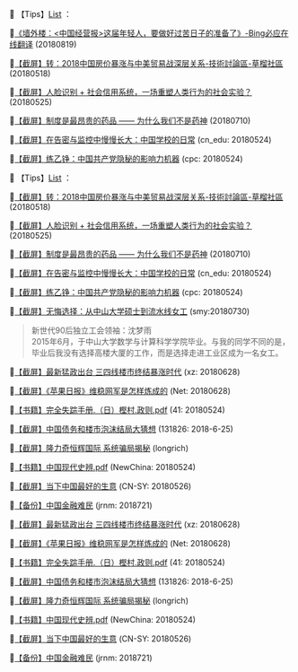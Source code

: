 📕 【Tips】[List](readme.md) ：

🔗[《墙外楼：<中国经营报>这届年轻人，要做好过苦日子的准备了》-Bing必应在线翻译](http://go.choong.net/s/2018819) (20180819)

🔗[【截屏】转：2018中国房价暴涨与中美贸易战深层关系-技術討論區-草榴社區](http://go.choong.net/s/20180518) (20180518)

🔗[【截屏】人脸识别 + 社会信用系统，一场重塑人类行为的社会实验？](http://go.choong.net/s/20180525) (20180525)

🔗[【截屏】制度是最昂贵的药品 —— 为什么我们不是药神](http://go.choong.net/s/20180710) (20180710)

🔗[【截屏】在告密与监控中慢慢长大：中国学校的日常](http://go.choong.net/s/cn_edu/) (cn_edu: 20180524)

🔗[【截屏】练乙铮：中国共产党隐秘的影响力机器](http://go.choong.net/s/cpc)  (cpc: 20180524)

📕 【Tips】[List](readme.md) ：

🔗[【截屏】转：2018中国房价暴涨与中美贸易战深层关系-技術討論區-草榴社區](http://go.choong.net/s/20180518) (20180518)

🔗[【截屏】人脸识别 + 社会信用系统，一场重塑人类行为的社会实验？](http://go.choong.net/s/20180525) (20180525)

🔗[【截屏】制度是最昂贵的药品 —— 为什么我们不是药神](http://go.choong.net/s/20180710) (20180710)

🔗[【截屏】在告密与监控中慢慢长大：中国学校的日常](http://go.choong.net/s/cn_edu/) (cn_edu: 20180524)

🔗[【截屏】练乙铮：中国共产党隐秘的影响力机器](http://go.choong.net/s/cpc)  (cpc: 20180524)

🔗[【截屏】无悔选择：从中山大学硕士到流水线女工](http://go.choong.net/s/smy) (smy:20180730)

> 新世代90后独立工会领袖：沈梦雨  
> 2015年6月，于中山大学数学与计算科学学院毕业。与我的同学不同的是，毕业后我没有选择高楼大厦的工作，而是选择走进工业区成为一名女工。

🔗[【截屏】最新猛政出台 三四线楼市终结暴涨时代](http://go.choong.net/s/xz/)  (xz: 20180628)

🔗[【截屏】《苹果日报》维稳网军是怎样炼成的](http://go.choong.net/s/20180628/) (Net: 20180628)

🔗[【书籍】完全失踪手册.（日）樫村.政则.pdf](http://go.choong.net/s/41)  (41: 20180524)

🔗[【截屏】中国债务和楼市泡沫结局大猜想](http://go.choong.net/s/2018-6-25)  (131826: 2018-6-25)

🔗[【截屏】隆力奇恒辉国际 系统骗局揭秘](http://go.choong.net/s/longrich) (longrich)

🔗[【书籍】中国现代史辨.pdf](http://go.choong.net/s/NewChina)  (NewChina: 20180524)

🔗[【截屏】当下中国最好的生意](http://go.choong.net/s/CN-SY)  (CN-SY: 20180526)

🔗[【备份】中国金融难民](http://go.choong.net/s/jrnm/)  (jrnm: 2018721)




🔗[【截屏】最新猛政出台 三四线楼市终结暴涨时代](http://go.choong.net/s/xz/)  (xz: 20180628)

🔗[【截屏】《苹果日报》维稳网军是怎样炼成的](http://go.choong.net/s/20180628/) (Net: 20180628)

🔗[【书籍】完全失踪手册.（日）樫村.政则.pdf](http://go.choong.net/s/41)  (41: 20180524)

🔗[【截屏】中国债务和楼市泡沫结局大猜想](http://go.choong.net/s/2018-6-25)  (131826: 2018-6-25)

🔗[【截屏】隆力奇恒辉国际 系统骗局揭秘](http://go.choong.net/s/longrich) (longrich)

🔗[【书籍】中国现代史辨.pdf](http://go.choong.net/s/NewChina)  (NewChina: 20180524)

🔗[【截屏】当下中国最好的生意](http://go.choong.net/s/CN-SY)  (CN-SY: 20180526)

🔗[【备份】中国金融难民](http://go.choong.net/s/jrnm/)  (jrnm: 2018721)


